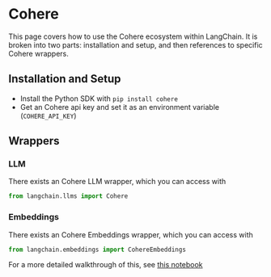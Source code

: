 # Cohere

This page covers how to use the Cohere ecosystem within LangChain.
It is broken into two parts: installation and setup, and then references to specific Cohere wrappers.

## Installation and Setup
- Install the Python SDK with `pip install cohere`
- Get an Cohere api key and set it as an environment variable (`COHERE_API_KEY`)

## Wrappers

### LLM

There exists an Cohere LLM wrapper, which you can access with 
```python
from langchain.llms import Cohere
```

### Embeddings

There exists an Cohere Embeddings wrapper, which you can access with 
```python
from langchain.embeddings import CohereEmbeddings
```
For a more detailed walkthrough of this, see [this notebook](../modules/indexes/examples/embeddings.ipynb)
